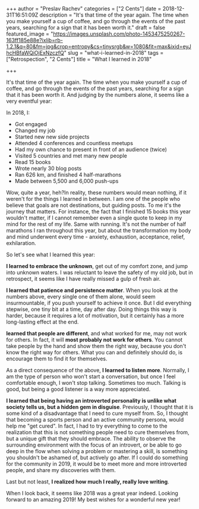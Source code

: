 +++
author = "Preslav Rachev"
categories = ["2 Cents"]
date = 2018-12-31T16:51:09Z
description = "It's that time of the year again. The time when you make yourself a cup of coffee, and go through the events of the past years, searching for a sign that it has been worth it."
draft = false
featured_image = "https://images.unsplash.com/photo-1453475250267-163ff185e88e?ixlib=rb-1.2.1&q=80&fm=jpg&crop=entropy&cs=tinysrgb&w=1080&fit=max&ixid=eyJhcHBfaWQiOjExNzczfQ"
slug = "what-i-learned-in-2018"
tags = ["Retrospection", "2 Cents"]
title = "What I learned in 2018"

+++

It's that time of the year again. The time when you make yourself a cup of coffee, and go through the events of the past years, searching for a sign that it has been worth it. And judging by the numbers alone, it seems like a very eventful year:

In 2018, I:

* Got engaged
* Changed my job
* Started new new side projects
* Attended 4 conferences and countless meetups
* Had my own chance to present in front of an audience (twice)
* Visited 5 countries and met many new people
* Read 15 books
* Wrote nearly 30 blog posts
* Ran 626 km, and finished 4 half-marathons
* Made between 5,500 and 6,000 push-ups

Wow, quite a year, heh?In reality, these numbers would mean nothing, if it weren't for the things I learned in between. I am one of the people who believe that goals are not destinations, but guiding posts. To me it's the journey that matters. For instance, the fact that I finished 15 books this year wouldn't matter, if I cannot remember even a single quote to keep in my mind for the rest of my life. Same with running. It's not the number of half marathons I ran throughout this year, but about the transformation my body and mind underwent every time - anxiety, exhaustion, acceptance, relief, exhilaration.

So let's see what I learned this year:

**I learned to embrace the unknown**, get out of my comfort zone, and jump into unknown waters. I was reluctant to leave the safety of my old job, but in retrospect, it seems like I have really missed a gulp of fresh air.

**I learned that patience and persistence matter**. When you look at the numbers above, every single one of them alone, would seem insurmountable, if you push yourself to achieve it once. But I did everything stepwise, one tiny bit at a time, day after day. Doing things this way is harder, because it requires a lot of motivation, but it certainly has a more long-lasting effect at the end.

**learned that people are different**, and what worked for me, may not work for others. In fact, it will **most probably not work for others**. You cannot take people by the hand and show them the right way, because you don't know the right way for others. What you can and definitely should do, is encourage them to find it for themselves.

As a direct consequence of the above, **I learned to listen more**. Normally, I am the type of person who won't start a conversation, but once I feel comfortable enough, I won't stop talking. Sometimes too much. Talking is good, but being a good listener is a way more appreciated.

**I learned that being having an introverted personality is unlike what society tells us, but a hidden gem in disguise**. Previously, I thought that it is some kind of a disadvantage that I need to cure myself from. So, I thought that becoming a sports person and an active community persona, would help me "get cured". In fact, I had to try everything to come to the realization that this is not something people need to cure themselves from, but a unique gift that they should embrace. The ability to observe the surrounding environment with the focus of an introvert, or be able to go deep in the flow when solving a problem or mastering a skill, is something you shouldn't be ashamed of, but actively go after. If I could do something for the community in 2019, it would be to meet more and more introverted people, and share my discoveries with them.

Last but not least, **I realized how much I really, really love writing**.

When I look back, it seems like 2018 was a great year indeed. Looking forward to an amazing 2019! My best wishes for a wonderful new year!
